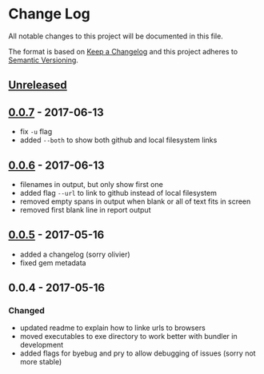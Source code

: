 # Change Log
All notable changes to this project will be documented in this file.

The format is based on [Keep a Changelog](http://keepachangelog.com/)
and this project adheres to [Semantic Versioning](http://semver.org/).

## [Unreleased]

## [0.0.7] - 2017-06-13
- fix `-u` flag
- added `--both` to show both github and local filesystem links

## [0.0.6] - 2017-06-13
- filenames in output, but only show first one
- added flag `--url` to link to github instead of local filesystem
- removed empty spans in output when blank or all of text fits in screen
- removed first blank line in report output

## [0.0.5] - 2017-05-16
- added a changelog (sorry olivier)
- fixed gem metadata

## 0.0.4 - 2017-05-16
### Changed
- updated readme to explain how to linke urls to browsers
- moved executables to exe directory to work better with bundler in development
- added flags for byebug and pry to allow debugging of issues (sorry not more stable)


[Unreleased]: https://github.com/kbrock/code_web/compare/v0.0.7...HEAD
[0.0.7]: https://github.com/kbrock/code_web/compare/v0.0.6...v0.0.7
[0.0.6]: https://github.com/kbrock/code_web/compare/v0.0.5...v0.0.6
[0.0.5]: https://github.com/kbrock/code_web/compare/v0.0.4...v0.0.5
